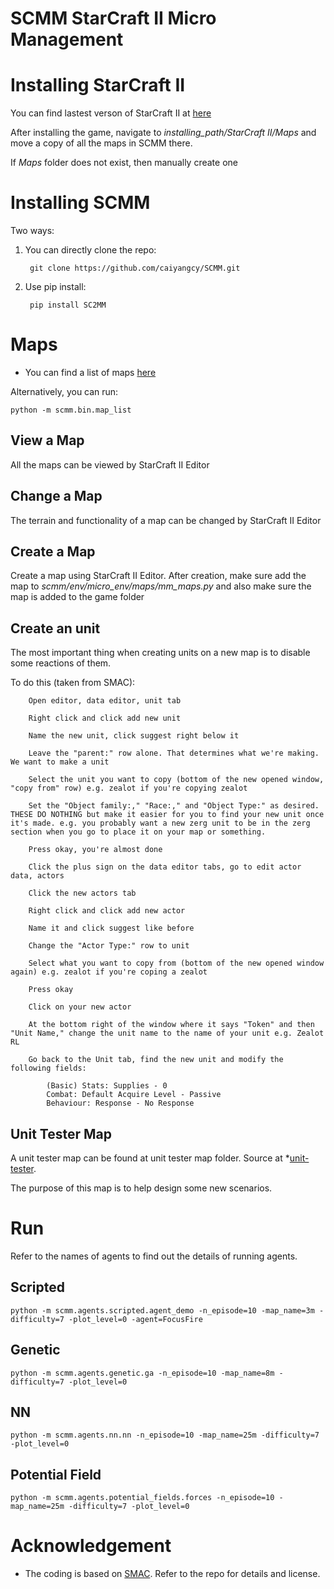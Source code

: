 # SCMM StarCraft II Micro Management

# Installing StarCraft II
You can find lastest verson of StarCraft II at [here](https://starcraft2.com/en-us/)

After installing the game, navigate to *installing_path/StarCraft II/Maps* and move a copy of all the maps in SCMM there.

If *Maps* folder does not exist, then manually create one

# Installing SCMM
Two ways:

1. You can directly clone the repo:

        git clone https://github.com/caiyangcy/SCMM.git
    
2. Use pip install:

        pip install SC2MM


# Maps
* You can find a list of maps [here](https://github.com/caiyangcy/SC2DC/blob/master/docs/map_info.md)

Alternatively, you can run:

    python -m scmm.bin.map_list

## View a Map

All the maps can be viewed by StarCraft II Editor

## Change a Map

The terrain and functionality of a map can be changed by StarCraft II Editor

## Create a Map

Create a map using StarCraft II Editor. After creation, make sure add the map to *scmm/env/micro_env/maps/mm_maps.py* and also make sure the map is added to the game folder

## Create an unit

The most important thing when creating units on a new map is to disable some reactions of them. 

To do this (taken from SMAC):

        Open editor, data editor, unit tab
        
        Right click and click add new unit
        
        Name the new unit, click suggest right below it
        
        Leave the "parent:" row alone. That determines what we're making. We want to make a unit
        
        Select the unit you want to copy (bottom of the new opened window, "copy from" row) e.g. zealot if you're copying zealot
        
        Set the "Object family:," "Race:," and "Object Type:" as desired. THESE DO NOTHING but make it easier for you to find your new unit once it's made. e.g. you probably want a new zerg unit to be in the zerg section when you go to place it on your map or something.
        
        Press okay, you're almost done
        
        Click the plus sign on the data editor tabs, go to edit actor data, actors
        
        Click the new actors tab
        
        Right click and click add new actor
        
        Name it and click suggest like before
        
        Change the "Actor Type:" row to unit
        
        Select what you want to copy from (bottom of the new opened window again) e.g. zealot if you're coping a zealot
        
        Press okay
        
        Click on your new actor
        
        At the bottom right of the window where it says "Token" and then "Unit Name," change the unit name to the name of your unit e.g. Zealot RL
        
        Go back to the Unit tab, find the new unit and modify the following fields:
        
            (Basic) Stats: Supplies - 0
            Combat: Default Acquire Level - Passive
            Behaviour: Response - No Response


## Unit Tester Map

A unit tester map can be found at unit tester map folder. Source at *[unit-tester](https://www.sc2mapster.com/projects/unit-tester).

The purpose of this map is to help design some new scenarios. 


# Run

Refer to the names of agents to find out the details of running agents.

## Scripted

    python -m scmm.agents.scripted.agent_demo -n_episode=10 -map_name=3m -difficulty=7 -plot_level=0 -agent=FocusFire
    
## Genetic
    
    python -m scmm.agents.genetic.ga -n_episode=10 -map_name=8m -difficulty=7 -plot_level=0 
    
## NN

    python -m scmm.agents.nn.nn -n_episode=10 -map_name=25m -difficulty=7 -plot_level=0 
    
## Potential Field

    python -m scmm.agents.potential_fields.forces -n_episode=10 -map_name=25m -difficulty=7 -plot_level=0 

# Acknowledgement
* The coding is based on [SMAC](https://github.com/oxwhirl/smac). Refer to the repo for details and license.
